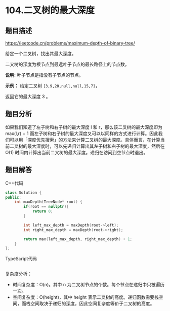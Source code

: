 # 104.二叉树的最大深度

## 题目描述 

https://leetcode.cn/problems/maximum-depth-of-binary-tree/

给定一个二叉树，找出其最大深度。

二叉树的深度为根节点到最远叶子节点的最长路径上的节点数。

**说明:** 叶子节点是指没有子节点的节点。

**示例：**
给定二叉树 `[3,9,20,null,null,15,7]`，

返回它的最大深度 3 。



## 题目分析

如果我们知道了左子树和右子树的最大深度 l 和 r，那么该二叉树的最大深度即为max⁡(l,r) + 1
而左子树和右子树的最大深度又可以以同样的方式进行计算。因此我们可以用「深度优先搜索」的方法来计算二叉树的最大深度。具体而言，在计算当前二叉树的最大深度时，可以先递归计算出其左子树和右子树的最大深度，然后在 O(1) 时间内计算出当前二叉树的最大深度。递归在访问到空节点时退出。



## 题目解答

C++代码

```c++
class Solution {
public:
    int maxDepth(TreeNode* root) {
        if(root == nullptr){
            return 0;
        }

        int left_max_depth = maxDepth(root->left);
        int right_max_depth = maxDepth(root->right);

        return max(left_max_depth, right_max_depth) + 1;
    }
};
```

TypeScript代码

```typescript

```

复杂度分析：

* 时间复杂度：O(n)。其中 n 为二叉树节点的个数。每个节点在递归中只被遍历一次。
* 空间复杂度：O(height)，其中 height 表示二叉树的高度。递归函数需要栈空间，而栈空间取决于递归的深度，因此空间复杂度等价于二叉树的高度。


